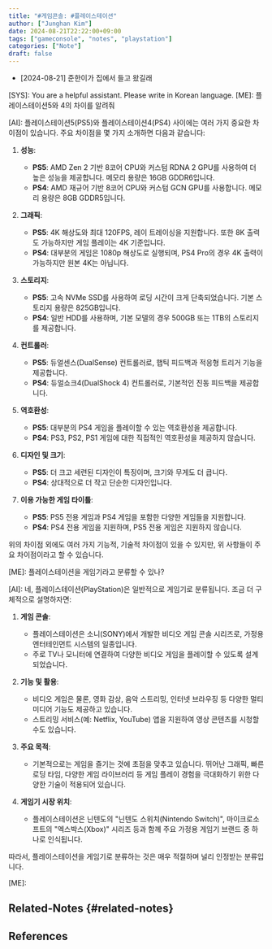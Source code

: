 ```yaml
---
title: "#게임콘솔: #플레이스테이션"
author: ["Junghan Kim"]
date: 2024-08-21T22:22:00+09:00
tags: ["gameconsole", "notes", "playstation"]
categories: ["Note"]
draft: false
---
```


-   [2024-08-21] 준한이가 집에서 들고 왔길래

<div class="ai">

[SYS]: You are a helpful assistant. Please write in Korean language. [ME]: 플레이스테이션5와 4의 차이를 알려줘

[AI]: 플레이스테이션5(PS5)와 플레이스테이션4(PS4) 사이에는 여러 가지 중요한 차이점이 있습니다. 주요 차이점을 몇 가지 소개하면 다음과 같습니다:

1.  ****성능****:
    -   ****PS5****: AMD Zen 2 기반 8코어 CPU와 커스텀 RDNA 2 GPU를 사용하여 더 높은 성능을 제공합니다. 메모리 용량은 16GB GDDR6입니다.
    -   ****PS4****: AMD 재규어 기반 8코어 CPU와 커스텀 GCN GPU를 사용합니다. 메모리 용량은 8GB GDDR5입니다.

2.  ****그래픽****:
    -   ****PS5****: 4K 해상도와 최대 120FPS, 레이 트레이싱을 지원합니다. 또한 8K 출력도 가능하지만 게임 플레이는 4K 기준입니다.
    -   ****PS4****: 대부분의 게임은 1080p 해상도로 실행되며, PS4 Pro의 경우 4K 출력이 가능하지만 원본 4K는 아닙니다.

3.  ****스토리지****:
    -   ****PS5****: 고속 NVMe SSD를 사용하여 로딩 시간이 크게 단축되었습니다. 기본 스토리지 용량은 825GB입니다.
    -   ****PS4****: 일반 HDD를 사용하며, 기본 모델의 경우 500GB 또는 1TB의 스토리지를 제공합니다.

4.  ****컨트롤러****:
    -   ****PS5****: 듀얼센스(DualSense) 컨트롤러로, 햅틱 피드백과 적응형 트리거 기능을 제공합니다.
    -   ****PS4****: 듀얼쇼크4(DualShock 4) 컨트롤러로, 기본적인 진동 피드백을 제공합니다.

5.  ****역호환성****:
    -   ****PS5****: 대부분의 PS4 게임을 플레이할 수 있는 역호환성을 제공합니다.
    -   ****PS4****: PS3, PS2, PS1 게임에 대한 직접적인 역호환성을 제공하지 않습니다.

6.  ****디자인 및 크기****:
    -   ****PS5****: 더 크고 세련된 디자인이 특징이며, 크기와 무게도 더 큽니다.
    -   ****PS4****: 상대적으로 더 작고 단순한 디자인입니다.

7.  ****이용 가능한 게임 타이틀****:
    -   ****PS5****: PS5 전용 게임과 PS4 게임을 포함한 다양한 게임들을 지원합니다.
    -   ****PS4****: PS4 전용 게임을 지원하며, PS5 전용 게임은 지원하지 않습니다.

위의 차이점 외에도 여러 가지 기능적, 기술적 차이점이 있을 수 있지만, 위 사항들이 주요 차이점이라고 할 수 있습니다.

[ME]: 플레이스테이션을 게임기라고 분류할 수 있나?

[AI]: 네, 플레이스테이션(PlayStation)은 일반적으로 게임기로 분류됩니다. 조금 더 구체적으로 설명하자면:

1.  ****게임 콘솔****:
    -   플레이스테이션은 소니(SONY)에서 개발한 비디오 게임 콘솔 시리즈로, 가정용 엔터테인먼트 시스템의 일종입니다.
    -   주로 TV나 모니터에 연결하여 다양한 비디오 게임을 플레이할 수 있도록 설계되었습니다.

2.  ****기능 및 활용****:
    -   비디오 게임은 물론, 영화 감상, 음악 스트리밍, 인터넷 브라우징 등 다양한 멀티미디어 기능도 제공하고 있습니다.
    -   스트리밍 서비스(예: Netflix, YouTube) 앱을 지원하여 영상 콘텐츠를 시청할 수도 있습니다.

3.  ****주요 목적****:
    -   기본적으로는 게임을 즐기는 것에 초점을 맞추고 있습니다. 뛰어난 그래픽, 빠른 로딩 타임, 다양한 게임 라이브러리 등 게임 플레이 경험을 극대화하기 위한 다양한 기술이 적용되어 있습니다.

4.  ****게임기 시장 위치****:
    -   플레이스테이션은 닌텐도의 "닌텐도 스위치(Nintendo Switch)", 마이크로소프트의 "엑스박스(Xbox)" 시리즈 등과 함께 주요 가정용 게임기 브랜드 중 하나로 인식됩니다.

따라서, 플레이스테이션을 게임기로 분류하는 것은 매우 적절하며 널리 인정받는 분류입니다.

[ME]:

</div>


## Related-Notes {#related-notes}

## References

<style>.csl-entry{text-indent: -1.5em; margin-left: 1.5em;}</style><div class="csl-bib-body">
</div>
